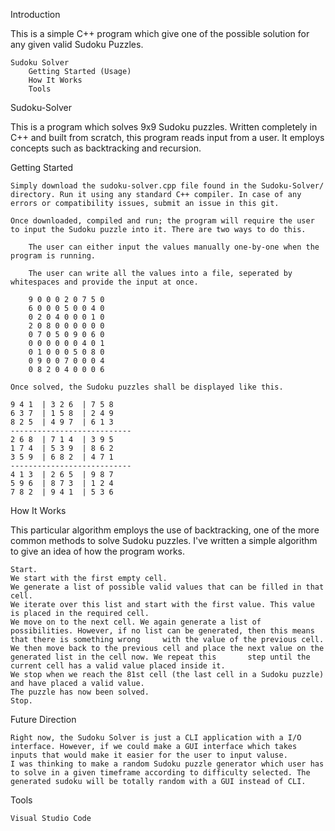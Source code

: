 Introduction

This is a simple C++ program which give one of the possible solution for any given valid Sudoku Puzzles.

    Sudoku Solver
        Getting Started (Usage)
        How It Works
        Tools

Sudoku-Solver

This is a program which solves 9x9 Sudoku puzzles. Written completely in C++ and built from scratch, this program reads input from a user. It employs concepts such as backtracking and recursion.

Getting Started

    Simply download the sudoku-solver.cpp file found in the Sudoku-Solver/ directory. Run it using any standard C++ compiler. In case of any errors or compatibility issues, submit an issue in this git.

    Once downloaded, compiled and run; the program will require the user to input the Sudoku puzzle into it. There are two ways to do this.

        The user can either input the values manually one-by-one when the program is running.

        The user can write all the values into a file, seperated by whitespaces and provide the input at once.

        9 0 0 0 2 0 7 5 0 
        6 0 0 0 5 0 0 4 0 
        0 2 0 4 0 0 0 1 0 
        2 0 8 0 0 0 0 0 0 
        0 7 0 5 0 9 0 6 0 
        0 0 0 0 0 0 4 0 1 
        0 1 0 0 0 5 0 8 0 
        0 9 0 0 7 0 0 0 4 
        0 8 2 0 4 0 0 0 6

    Once solved, the Sudoku puzzles shall be displayed like this.

    9 4 1  | 3 2 6  | 7 5 8
    6 3 7  | 1 5 8  | 2 4 9
    8 2 5  | 4 9 7  | 6 1 3
    ---------------------------
    2 6 8  | 7 1 4  | 3 9 5
    1 7 4  | 5 3 9  | 8 6 2
    3 5 9  | 6 8 2  | 4 7 1
    ---------------------------
    4 1 3  | 2 6 5  | 9 8 7
    5 9 6  | 8 7 3  | 1 2 4
    7 8 2  | 9 4 1  | 5 3 6

How It Works

This particular algorithm employs the use of backtracking, one of the more common methods to solve Sudoku puzzles. I've written a simple algorithm to give an idea of how the program works.

    Start.
    We start with the first empty cell.
    We generate a list of possible valid values that can be filled in that cell.
    We iterate over this list and start with the first value. This value is placed in the required cell.
    We move on to the next cell. We again generate a list of possibilities. However, if no list can be generated, then this means that there is something wrong     with the value of the previous cell. We then move back to the previous cell and place the next value on the generated list in the cell now. We repeat this       step until the current cell has a valid value placed inside it.
    We stop when we reach the 81st cell (the last cell in a Sudoku puzzle) and have placed a valid value.
    The puzzle has now been solved.
    Stop.


Future Direction

    Right now, the Sudoku Solver is just a CLI application with a I/O interface. However, if we could make a GUI interface which takes inputs that would make it easier for the user to input valuse.
    I was thinking to make a random Sudoku puzzle generator which user has to solve in a given timeframe according to difficulty selected. The generated sudoku will be totally random with a GUI instead of CLI.
    

Tools

    Visual Studio Code
    

